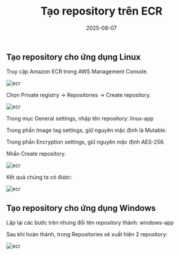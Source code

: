 ﻿---
title : "Tạo repository trên ECR"
date: 2025-08-07
weight : 3 
chapter : false
pre : " <b> 3. </b> "
---
## Tạo repository cho ứng dụng Linux

Truy cập Amazon ECR trong AWS Management Console.

![ecr](/ThuanWS/images/3-CreateECRrepositories/1.png) 

Chọn Private registry → Repositories → Create repository.

![ecr](/ThuanWS/images/3-CreateECRrepositories/2.png) 

Trong mục General settings, nhập tên repository: linux-app

Trong phần Image tag settings, giữ nguyên mặc định là Mutable.

Trong phần Encryption settings, giữ nguyên mặc định AES-256.

Nhấn Create repository.

![ecr](/ThuanWS/images/3-CreateECRrepositories/3.png) 

Kết quả chúng ta có được:

![ecr](/ThuanWS/images/3-CreateECRrepositories/4.png) 

## Tạo repository cho ứng dụng Windows

Lặp lại các bước trên nhưng đổi tên repository thành: windows-app

Sau khi hoàn thành, trong Repositories sẽ xuất hiện 2 repository:

![ecr](/ThuanWS/images/3-CreateECRrepositories/5.png) 

